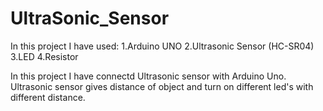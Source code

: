 # UltraSonic_Sensor
In this project I have used:
1.Arduino UNO
2.Ultrasonic Sensor (HC-SR04)
3.LED
4.Resistor

In this project I have connectd Ultrasonic sensor with Arduino Uno. Ultrasonic sensor gives distance of object and turn on different led's with different distance.
